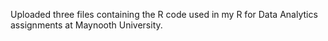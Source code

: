 Uploaded three files containing the R code used in my R for Data Analytics assignments at Maynooth University.
